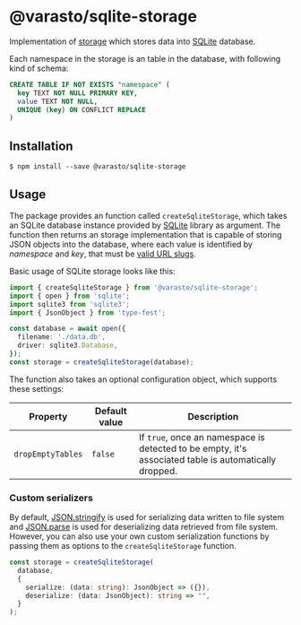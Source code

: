 # @varasto/sqlite-storage

Implementation of [storage] which stores data into [SQLite] database.

Each namespace in the storage is an table in the database, with following kind
of schema:

```SQL
CREATE TABLE IF NOT EXISTS "namespace" (
  key TEXT NOT NULL PRIMARY KEY,
  value TEXT NOT NULL,
  UNIQUE (key) ON CONFLICT REPLACE
)
```

[storage]: https://www.npmjs.com/package/@varasto/storage
[sqlite]: https://www.sqlite.org/

## Installation

```shell
$ npm install --save @varasto/sqlite-storage
```

## Usage

The package provides an function called `createSqliteStorage`, which takes an
SQLite database instance provided by [SQLite](node-sqlite) library as argument.
The function then returns an storage implementation that is capable of storing
JSON objects into the database, where each value is identified by _namespace_
and _key_, that must be [valid URL slugs].

[node-sqlite]: https://github.com/kriasoft/node-sqlite
[valid url slugs]: https://ihateregex.io/expr/url-slug/

Basic usage of SQLite storage looks like this:

```TypeScript
import { createSqliteStorage } from '@varasto/sqlite-storage';
import { open } from 'sqlite';
import sqlite3 from 'sqlite3';
import { JsonObject } from 'type-fest';

const database = await open({
  filename: './data.db',
  driver: sqlite3.Database,
});
const storage = createSqliteStorage(database);
```

The function also takes an optional configuration object, which supports these
settings:

| Property          | Default value | Description                                                                                           |
| ----------------- | ------------- | ----------------------------------------------------------------------------------------------------- |
| `dropEmptyTables` | `false`       | If `true`, once an namespace is detected to be empty, it's associated table is automatically dropped. |

### Custom serializers

By default, [JSON.stringify] is used for serializing data written to file
system and [JSON.parse] is used for deserializing data retrieved from file
system. However, you can also use your own custom serialization functions
by passing them as options to the `createSqliteStorage` function.

[json.stringify]: https://developer.mozilla.org/en-US/docs/Web/JavaScript/Reference/Global_Objects/JSON/stringify
[json.parse]: https://developer.mozilla.org/en-US/docs/Web/JavaScript/Reference/Global_Objects/JSON/parse

```TypeScript
const storage = createSqliteStorage(
  database,
  {
    serialize: (data: string): JsonObject => ({}),
    deserialize: (data: JsonObject): string => "",
  }
);
```
